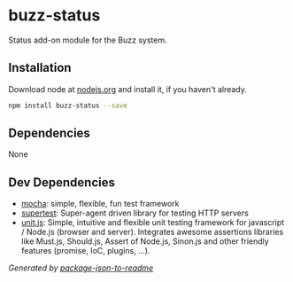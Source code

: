# buzz-status 

Status add-on module for the Buzz system.

## Installation

Download node at [nodejs.org](http://nodejs.org) and install it, if you haven't already.

```sh
npm install buzz-status --save
```



## Dependencies

None

## Dev Dependencies

- [mocha](https://github.com/mochajs/mocha): simple, flexible, fun test framework
- [supertest](https://github.com/visionmedia/supertest): Super-agent driven library for testing HTTP servers
- [unit.js](https://github.com/unitjs/unit.js): Simple, intuitive and flexible unit testing framework for javascript / Node.js (browser and server). Integrates awesome assertions libraries like Must.js, Should.js, Assert of Node.js, Sinon.js and other friendly features (promise, IoC, plugins, ...).



_Generated by [package-json-to-readme](https://github.com/zeke/package-json-to-readme)_
